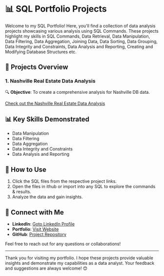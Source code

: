 # 📊 SQL Portfolio Projects

Welcome to my SQL Portfolio! Here, you'll find a collection of data analysis projects showcasing various analysis using SQL Commands. These projects highlight my skills in SQL Commands, Data Retrieval, Data Manipulation, Data Filtering, Data Aggregation, Joining Data, Data Sorting, Data Grouping, Data Integrity and Constraints, Data Analysis and Reporting, Creating and Modifying Database Structures etc.

## 📁 Projects Overview

### 1. Nashville Real Estate Data Analysis
🔍 **Objective**: To create a comprehensive analysis for Nashville DB data.

[Check out the Nashville Real Estate Data Analysis](https://github.com/AniruddhaDas1/Data_Analyst_Projects/tree/main/SQL%20Portfolio%20Projects/Nashville%20DB%20Analysis)


    
## 📊 Key Skills Demonstrated
- Data Manipulation
- Data Filtering
- Data Aggregation
- Data Integrity and Constraints
- Data Analysis and Reporting

## 🚀 How to Use
1. Click the SQL files from the respective project links.
2. Open the files in ithub or import into any SQL to explore the commands & results.
3. Analyze the data and gain insights.

## 🌟 Connect with Me
- **LinkedIn**: [Goto LinkedIn Profile](https://www.linkedin.com/in/aniruddha1/)
- **Portfolio**: [Visit Website](https://linktr.ee/aniruddha_das)
- **GitHub**: [Project Repository](https://github.com/AniruddhaDas1)

Feel free to reach out for any questions or collaborations!

---

Thank you for visiting my portfolio. I hope these projects provide valuable insights and demonstrate my capabilities as a data analyst. Your feedback and suggestions are always welcome! 😊
